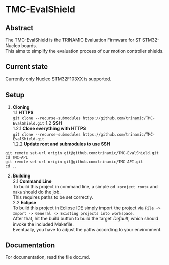 # TMC-EvalShield

## Abstract
The TMC-EvalShield is the TRINAMIC Evaluation Firmware for ST STM32-Nucleo boards.  
This aims to simplify the evaluation process of our motion controller shields.  

## Current state
Currently only Nucleo STM32F103XX is supported.

## Setup
1. **Cloning**  
1.1 **HTTPS**  
`git clone --recurse-submodules https://github.com/trinamic/TMC-EvalShield.git`
1.2 **SSH**  
1.2.1 **Clone everything with HTTPS**  
`git clone --recurse-submodules https://github.com/trinamic/TMC-EvalShield.git`  
1.2.2 **Update root and submodules to use SSH**  
```shell
git remote set-url origin git@github.com:trinamic/TMC-EvalShield.git
cd TMC-API
git remote set-url origin git@github.com:trinamic/TMC-API.git
cd ..
```  
2. **Building**  
2.1 **Command Line**  
To build this project in command line, a simple `cd <project root>` and `make` should do the job.  
This requires paths to be set correctly.  
2.2 **Eclipse**  
To build this project in Eclipse IDE simply import the project via `File -> Import -> General -> Existing projects into workspace`.  
After that, hit the build button to build the target *Default*, which should invoke the included Makefile.  
Eventually, you have to adjust the paths according to your environment.

## Documentation
For documentation, read the file doc.md.